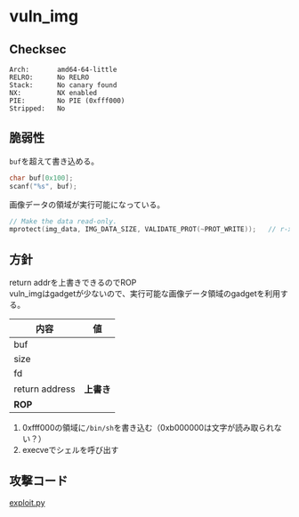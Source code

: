 # vuln_img

## Checksec
```
Arch:       amd64-64-little
RELRO:      No RELRO
Stack:      No canary found
NX:         NX enabled
PIE:        No PIE (0xfff000)
Stripped:   No
```

## 脆弱性
`buf`を超えて書き込める。
```c
char buf[0x100];
scanf("%s", buf);
```

画像データの領域が実行可能になっている。
```c
// Make the data read-only.
mprotect(img_data, IMG_DATA_SIZE, VALIDATE_PROT(~PROT_WRITE));   // r-x
```

## 方針
return addrを上書きできるのでROP  
vuln_imgはgadgetが少ないので、実行可能な画像データ領域のgadgetを利用する。

| 内容 | 値 |
| -- | -- |
| buf |
| size |
| fd |
| return address | **上書き** |
| **ROP** |

1. 0xfff000の領域に`/bin/sh`を書き込む（0xb000000は文字が読み取られない？）
2. execveでシェルを呼び出す

## 攻撃コード
[exploit.py](exploit.py)
